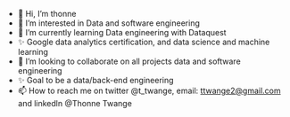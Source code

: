- 👋 Hi, I’m thonne
- 👀 I’m interested in Data and software engineering
- 🌱 I’m currently learning Data engineering with Dataquest
- ✨ Google data analytics certification, and data science and machine learning
- 💞️ I’m looking to collaborate on all projects data and software engineering
- ✨ Goal to be a data/back-end engineering
- 📫 How to reach me on twitter @t_twange, email: ttwange2@gmail.com and linkedln @Thonne Twange

<!---
ttwange/ttwange is a ✨ special ✨ repository because its `README.md` (this file) appears on your GitHub profile.
You can click the Preview link to take a look at your changes.
--->
